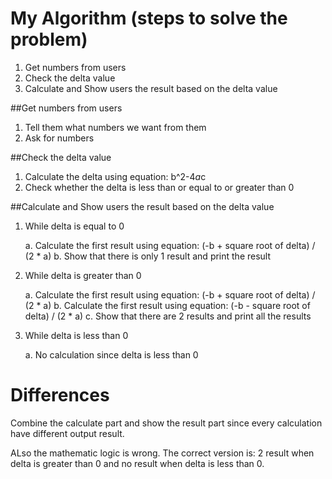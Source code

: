 # My Algorithm (steps to solve the problem)
1. Get numbers from users
2. Check the delta value
3. Calculate and Show users the result based on the delta value

##Get numbers from users
1. Tell them what numbers we want from them
2. Ask for numbers

##Check the delta value
1. Calculate the delta using equation: b^2-4*a*c
2. Check whether the delta is less than or equal to or greater than 0

##Calculate and Show users the result based on the delta value

1. While delta is equal to 0

    a. Calculate the first result using equation: (-b + square root of delta) / (2 * a)
    b. Show that there is only 1 result and print the result
    
2. While delta is greater than 0

    a. Calculate the first result using equation: (-b + square root of delta) / (2 * a)
    b. Calculate the first result using equation: (-b - square root of delta) / (2 * a)
    c. Show that there are 2 results and print all the results
    
3. While delta is less than 0
    
    a. No calculation since delta is less than 0
    

# Differences
Combine the calculate part and show the result part since every calculation have different output result.

ALso the mathematic logic is wrong. The correct version is: 2 result when delta is greater than 0 and no result when delta is less than 0.